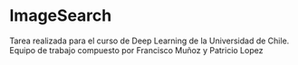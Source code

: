 # ImageSearch

Tarea realizada para el curso de Deep Learning de la Universidad de Chile. Equipo de trabajo compuesto por Francisco Muñoz y Patricio Lopez
